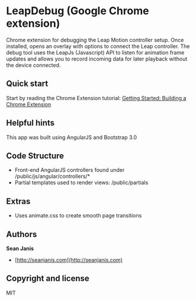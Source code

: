 LeapDebug (Google Chrome extension)
==============

Chrome extension for debugging the Leap Motion controller setup. Once installed, opens
an overlay with options to connect the Leap controller. The debug tool uses the LeapJs (Javascript)
API to listen for animation frame updates and allows you to record incoming data for later
playback without the device connected.

## Quick start

Start by reading the Chrome Extension tutorial: 
[Getting Started: Building a Chrome Extension](http://developer.chrome.com/extensions/getstarted.html)

## Helpful hints

This app was built using AngularJS and Bootstrap 3.0

## Code Structure

- Front-end AngularJS controllers found under /public/js/angular/controllers/*
- Partial templates used to render views: /public/partials

## Extras
- Uses animate.css to create smooth page transitions

## Authors

**Sean Janis**

+ [http://seanjanis.com](http://seanjanis.com)


## Copyright and license

MIT
